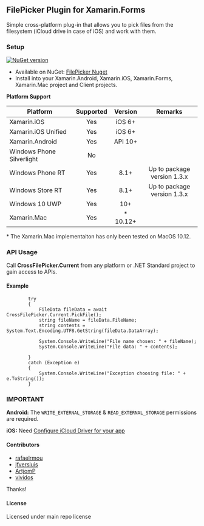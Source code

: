 ## FilePicker Plugin for Xamarin.Forms

Simple cross-platform plug-in that allows you to pick files from the filesystem (iCloud drive in case of iOS) and work with them.

### Setup
[![NuGet version](https://badge.fury.io/nu/pt.Xamarin.Plugin.FilePicker.svg)](https://badge.fury.io/nu/pt.Xamarin.Plugin.FilePicker)

* Available on NuGet: [FilePicker Nuget](https://www.nuget.org/packages/pt.Xamarin.Plugin.FilePicker/)
* Install into your Xamarin.Android, Xamarin.iOS, Xamarin.Forms, Xamarin.Mac project and Client projects.

**Platform Support**

|Platform|Supported|Version|Remarks|
| ------------------- | :-----------: | :------------------: | :------------------: |
|Xamarin.iOS|Yes|iOS 6+||
|Xamarin.iOS Unified|Yes|iOS 6+||
|Xamarin.Android|Yes|API 10+||
|Windows Phone Silverlight|No|||
|Windows Phone RT|Yes|8.1+|Up to package version 1.3.x|
|Windows Store RT|Yes|8.1+|Up to package version 1.3.x|
|Windows 10 UWP|Yes|10+||
|Xamarin.Mac|Yes|* 10.12+||

\* The Xamarin.Mac implementaiton has only been tested on MacOS 10.12.

### API Usage

Call **CrossFilePicker.Current** from any platform or .NET Standard project to gain access to APIs.

#### Example

            try
            {
                FileData fileData = await CrossFilePicker.Current.PickFile();
                string fileName = fileData.FileName;
                string contents = System.Text.Encoding.UTF8.GetString(fileData.DataArray);

                System.Console.WriteLine("File name chosen: " + fileName);
                System.Console.WriteLine("File data: " + contents);

            }
            catch (Exception e)
            {
                System.Console.WriteLine("Exception choosing file: " + e.ToString());
            }

### **IMPORTANT**
**Android:**
The `WRITE_EXTERNAL_STORAGE` & `READ_EXTERNAL_STORAGE` permissions are required.

**iOS:** 
Need [Configure iCloud Driver for your app](https://developer.xamarin.com/guides/ios/platform_features/intro_to_cloudkit)

#### Contributors
* [rafaelrmou](https://github.com/rafaelrmou)
* [jfversluis](https://github.com/jfversluis)
* [ArtjomP](https://github.com/ArtjomP)
* [vividos](https://github.com/vividos)

Thanks!

#### License
Licensed under main repo license
